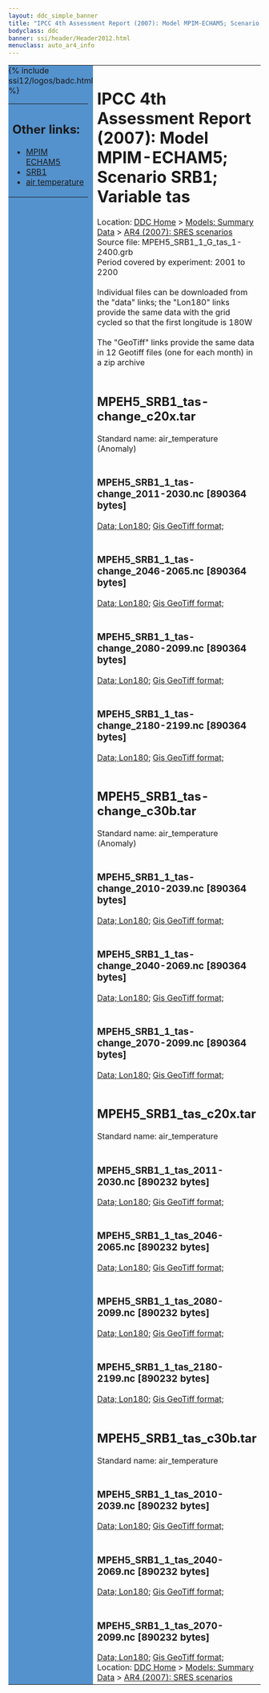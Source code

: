 ```yaml
---
layout: ddc_simple_banner
title: "IPCC 4th Assessment Report (2007): Model MPIM-ECHAM5; Scenario SRB1; Variable tas"
bodyclass: ddc
banner: ssi/header/Header2012.html
menuclass: auto_ar4_info
---
```



<table width="100%" border="0" cellspacing="0" cellpadding="0" style="border-collapse: collapse;">
<tr style="margin:0;padding:0;border:0;">
<td style="margin:0;padding:0;border:0;height:1pt;width:150pt;background:#5492CD;" valign="top" >

<div id="lh-col2" class="auto_ar4_info">
<table class="menumain" bgcolor="#5492CD" cellspacing="0" width="100%" border="0">
<tr><td>
<h2> Other links:</h2>
<ul>
<li><a href="/auto/ar4/model-MPIM-ECHAM5.html">MPIM<br/>ECHAM5</a></li>
<li><a href="/auto/ar4/scenario-SRB1.html">SRB1</a></li>
<li><a href="/auto/ar4/var-air_temperature.html">air temperature</a></li>
</ul>
</td></tr>
{% include ssi12/logos/badc.html %}
</table>
</div>
</td>
<td><h1>IPCC 4th Assessment Report (2007): Model MPIM-ECHAM5; Scenario SRB1; Variable tas</h1>

<!-- Breadcrumb1 -->
<div id="breadcrumb1" align="left">
Location: <a href="/index.html">DDC Home</a> > <a href="/sim/gcm_clim/">Models: Summary Data</a>
> <a href="/sim/gcm_clim/SRES_AR4/index.html">AR4 (2007): SRES scenarios</a>
</div>
<!-- End of Breadcrumb1 -->Source file: MPEH5_SRB1_1_G_tas_1-2400.grb
<br/>
Period covered by experiment: 2001 to 2200<br/>
<br/>Individual files can be downloaded from the "data" links; the "Lon180" links provide the same data
         with the grid cycled so that the first longitude is 180W<br/>
<br/>The "GeoTiff" links provide the same data in 12 Geotiff files (one for each month)
          in a zip archive<br/>
<br/><h2>MPEH5_SRB1_tas-change_c20x.tar</h2>
Standard name: air_temperature (Anomaly)<br>
<br/><h3>MPEH5_SRB1_1_tas-change_2011-2030.nc [890364 bytes]</h3>
<a href="/cgi-bin/downl/ar4_nc/tas/MPEH5_SRB1_1_tas-change_2011-2030.nc">Data; </a><a href="/cgi-bin/downl/ar4_nc/tas/MPEH5_SRB1_1_tas-change_2011-2030.cyto180.nc"> Lon180</a>; <a href="/cgi-bin/downl/ar4_tif/tas/MPEH5_SRB1_1_tas-change_2011-2030.zip">Gis GeoTiff format; </a><br/>
<br/><h3>MPEH5_SRB1_1_tas-change_2046-2065.nc [890364 bytes]</h3>
<a href="/cgi-bin/downl/ar4_nc/tas/MPEH5_SRB1_1_tas-change_2046-2065.nc">Data; </a><a href="/cgi-bin/downl/ar4_nc/tas/MPEH5_SRB1_1_tas-change_2046-2065.cyto180.nc"> Lon180</a>; <a href="/cgi-bin/downl/ar4_tif/tas/MPEH5_SRB1_1_tas-change_2046-2065.zip">Gis GeoTiff format; </a><br/>
<br/><h3>MPEH5_SRB1_1_tas-change_2080-2099.nc [890364 bytes]</h3>
<a href="/cgi-bin/downl/ar4_nc/tas/MPEH5_SRB1_1_tas-change_2080-2099.nc">Data; </a><a href="/cgi-bin/downl/ar4_nc/tas/MPEH5_SRB1_1_tas-change_2080-2099.cyto180.nc"> Lon180</a>; <a href="/cgi-bin/downl/ar4_tif/tas/MPEH5_SRB1_1_tas-change_2080-2099.zip">Gis GeoTiff format; </a><br/>
<br/><h3>MPEH5_SRB1_1_tas-change_2180-2199.nc [890364 bytes]</h3>
<a href="/cgi-bin/downl/ar4_nc/tas/MPEH5_SRB1_1_tas-change_2180-2199.nc">Data; </a><a href="/cgi-bin/downl/ar4_nc/tas/MPEH5_SRB1_1_tas-change_2180-2199.cyto180.nc"> Lon180</a>; <a href="/cgi-bin/downl/ar4_tif/tas/MPEH5_SRB1_1_tas-change_2180-2199.zip">Gis GeoTiff format; </a><br/>
<br/><h2>MPEH5_SRB1_tas-change_c30b.tar</h2>
Standard name: air_temperature (Anomaly)<br>
<br/><h3>MPEH5_SRB1_1_tas-change_2010-2039.nc [890364 bytes]</h3>
<a href="/cgi-bin/downl/ar4_nc/tas/MPEH5_SRB1_1_tas-change_2010-2039.nc">Data; </a><a href="/cgi-bin/downl/ar4_nc/tas/MPEH5_SRB1_1_tas-change_2010-2039.cyto180.nc"> Lon180</a>; <a href="/cgi-bin/downl/ar4_tif/tas/MPEH5_SRB1_1_tas-change_2010-2039.zip">Gis GeoTiff format; </a><br/>
<br/><h3>MPEH5_SRB1_1_tas-change_2040-2069.nc [890364 bytes]</h3>
<a href="/cgi-bin/downl/ar4_nc/tas/MPEH5_SRB1_1_tas-change_2040-2069.nc">Data; </a><a href="/cgi-bin/downl/ar4_nc/tas/MPEH5_SRB1_1_tas-change_2040-2069.cyto180.nc"> Lon180</a>; <a href="/cgi-bin/downl/ar4_tif/tas/MPEH5_SRB1_1_tas-change_2040-2069.zip">Gis GeoTiff format; </a><br/>
<br/><h3>MPEH5_SRB1_1_tas-change_2070-2099.nc [890364 bytes]</h3>
<a href="/cgi-bin/downl/ar4_nc/tas/MPEH5_SRB1_1_tas-change_2070-2099.nc">Data; </a><a href="/cgi-bin/downl/ar4_nc/tas/MPEH5_SRB1_1_tas-change_2070-2099.cyto180.nc"> Lon180</a>; <a href="/cgi-bin/downl/ar4_tif/tas/MPEH5_SRB1_1_tas-change_2070-2099.zip">Gis GeoTiff format; </a><br/>
<br/><h2>MPEH5_SRB1_tas_c20x.tar</h2>
Standard name: air_temperature<br>
<br/><h3>MPEH5_SRB1_1_tas_2011-2030.nc [890232 bytes]</h3>
<a href="/cgi-bin/downl/ar4_nc/tas/MPEH5_SRB1_1_tas_2011-2030.nc">Data; </a><a href="/cgi-bin/downl/ar4_nc/tas/MPEH5_SRB1_1_tas_2011-2030.cyto180.nc"> Lon180</a>; <a href="/cgi-bin/downl/ar4_tif/tas/MPEH5_SRB1_1_tas_2011-2030.zip">Gis GeoTiff format; </a><br/>
<br/><h3>MPEH5_SRB1_1_tas_2046-2065.nc [890232 bytes]</h3>
<a href="/cgi-bin/downl/ar4_nc/tas/MPEH5_SRB1_1_tas_2046-2065.nc">Data; </a><a href="/cgi-bin/downl/ar4_nc/tas/MPEH5_SRB1_1_tas_2046-2065.cyto180.nc"> Lon180</a>; <a href="/cgi-bin/downl/ar4_tif/tas/MPEH5_SRB1_1_tas_2046-2065.zip">Gis GeoTiff format; </a><br/>
<br/><h3>MPEH5_SRB1_1_tas_2080-2099.nc [890232 bytes]</h3>
<a href="/cgi-bin/downl/ar4_nc/tas/MPEH5_SRB1_1_tas_2080-2099.nc">Data; </a><a href="/cgi-bin/downl/ar4_nc/tas/MPEH5_SRB1_1_tas_2080-2099.cyto180.nc"> Lon180</a>; <a href="/cgi-bin/downl/ar4_tif/tas/MPEH5_SRB1_1_tas_2080-2099.zip">Gis GeoTiff format; </a><br/>
<br/><h3>MPEH5_SRB1_1_tas_2180-2199.nc [890232 bytes]</h3>
<a href="/cgi-bin/downl/ar4_nc/tas/MPEH5_SRB1_1_tas_2180-2199.nc">Data; </a><a href="/cgi-bin/downl/ar4_nc/tas/MPEH5_SRB1_1_tas_2180-2199.cyto180.nc"> Lon180</a>; <a href="/cgi-bin/downl/ar4_tif/tas/MPEH5_SRB1_1_tas_2180-2199.zip">Gis GeoTiff format; </a><br/>
<br/><h2>MPEH5_SRB1_tas_c30b.tar</h2>
Standard name: air_temperature<br>
<br/><h3>MPEH5_SRB1_1_tas_2010-2039.nc [890232 bytes]</h3>
<a href="/cgi-bin/downl/ar4_nc/tas/MPEH5_SRB1_1_tas_2010-2039.nc">Data; </a><a href="/cgi-bin/downl/ar4_nc/tas/MPEH5_SRB1_1_tas_2010-2039.cyto180.nc"> Lon180</a>; <a href="/cgi-bin/downl/ar4_tif/tas/MPEH5_SRB1_1_tas_2010-2039.zip">Gis GeoTiff format; </a><br/>
<br/><h3>MPEH5_SRB1_1_tas_2040-2069.nc [890232 bytes]</h3>
<a href="/cgi-bin/downl/ar4_nc/tas/MPEH5_SRB1_1_tas_2040-2069.nc">Data; </a><a href="/cgi-bin/downl/ar4_nc/tas/MPEH5_SRB1_1_tas_2040-2069.cyto180.nc"> Lon180</a>; <a href="/cgi-bin/downl/ar4_tif/tas/MPEH5_SRB1_1_tas_2040-2069.zip">Gis GeoTiff format; </a><br/>
<br/><h3>MPEH5_SRB1_1_tas_2070-2099.nc [890232 bytes]</h3>
<a href="/cgi-bin/downl/ar4_nc/tas/MPEH5_SRB1_1_tas_2070-2099.nc">Data; </a><a href="/cgi-bin/downl/ar4_nc/tas/MPEH5_SRB1_1_tas_2070-2099.cyto180.nc"> Lon180</a>; <a href="/cgi-bin/downl/ar4_tif/tas/MPEH5_SRB1_1_tas_2070-2099.zip">Gis GeoTiff format; </a><br/>
<!-- Breadcrumb2 -->
<div id="breadcrumb2" align="left">
Location: <a href="/index.html">DDC Home</a> > <a href="/sim/gcm_clim/">Models: Summary Data</a>
> <a href="/sim/gcm_clim/SRES_AR4/index.html">AR4 (2007): SRES scenarios</a>
</div>
<!-- End of Breadcrumb2 --></td></tr></table>
